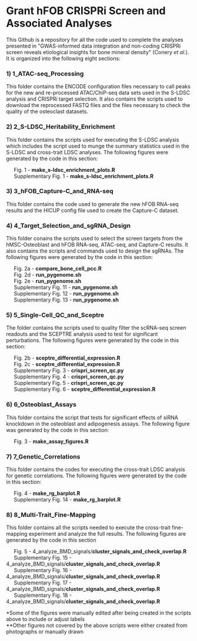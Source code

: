 # Grant hFOB CRISPRi Screen and Associated Analyses
This Github is a repository for all the code used to complete the analyses
presented in "GWAS-informed data integration and non-coding CRISPRi screen 
reveals etiological insights for bone mineral density" (Conery *et al.*). 
It is organized into the following eight sections:

### 1) 1_ATAC-seq_Processing ###
This folder contains the ENCODE configuration files necessary to call 
peaks for the new and re-processed ATAC/ChiP-seq data sets used in the S-LDSC 
analysis and CRISPRi target selection. It also contains the scripts used 
to download the reprocessed FASTQ files and the files necessary to check the 
quality of the osteoclast datasets.

### 2) 2_S-LDSC_Heritability_Enrichment ###
This folder contains the scripts used for executing the S-LDSC analysis which
includes the script used to munge the summary statistics used in the S-LDSC
and cross-trait LDSC analyses. The following figures were generated by the 
code in this section:

&ensp;&ensp;&ensp;Fig. 1 - **make_s-ldsc_enrichment_plots.R**  
&ensp;&ensp;&ensp;Supplementary Fig. 1 - **make_s-ldsc_enrichment_plots.R** 

### 3) 3_hFOB_Capture-C_and_RNA-seq ###
This folder contains the code used to generate the new hFOB RNA-seq results 
and the HICUP config file used to create the Capture-C dataset.

### 4) 4_Target_Selection_and_sgRNA_Design ###
This folder conains the scripts used to select the screen targets from the 
hMSC-Osteoblast and hFOB RNA-seq, ATAC-seq, and Capture-C results. It also 
contains the scripts and commands used to design the sgRNAs. The following 
figures were generated by the code in this section:

&ensp;&ensp;&ensp;Fig. 2a - **compare_bone_cell_pcc.R** \
&ensp;&ensp;&ensp;Fig. 2d - **run_pygenome.sh** \
&ensp;&ensp;&ensp;Fig. 2e - **run_pygenome.sh** \
&ensp;&ensp;&ensp;Supplementary Fig. 11 - **run_pygenome.sh** \
&ensp;&ensp;&ensp;Supplementary Fig. 12 - **run_pygenome.sh** \
&ensp;&ensp;&ensp;Supplementary Fig. 13 - **run_pygenome.sh** 

### 5) 5_Single-Cell_QC_and_Sceptre ###
The folder contains the scripts used to quality filter the scRNA-seq screen 
readouts and the SCEPTRE analysis used to test for significant perturbations. 
The following figures were generated by the code in this section:

&ensp;&ensp;&ensp;Fig. 2b - **sceptre_differential_expression.R** \
&ensp;&ensp;&ensp;Fig. 2c - **sceptre_differential_expression.R** \
&ensp;&ensp;&ensp;Supplementary Fig. 3 - **crispri_screen_qc.py** \
&ensp;&ensp;&ensp;Supplementary Fig. 4 - **crispri_screen_qc.py** \
&ensp;&ensp;&ensp;Supplementary Fig. 5 - **crispri_screen_qc.py** \
&ensp;&ensp;&ensp;Supplementary Fig. 6 - **sceptre_differential_expression.R** 

### 6) 6_Osteoblast_Assays ###
This folder contains the script that tests for significant effects of siRNA
knockdown in the osteoblast and adipogenesis assays. The following figure was
generated by the code in this section:

&ensp;&ensp;&ensp;Fig. 3 - **make_assay_figures.R** 

### 7) 7_Genetic_Correlations ###
This folder contains the codes for executing the cross-trait LDSC analysis for
genetic correlations. The following figures were generated by the code in this
section:

&ensp;&ensp;&ensp;Fig. 4 - **make_rg_barplot.R** \
&ensp;&ensp;&ensp;Supplementary Fig. 14 - **make_rg_barplot.R**

### 8) 8_Multi-Trait_Fine-Mapping ###
This folder contains all the scripts needed to execute the cross-trait fine-
mapping experiment and analyze the full results. The following figures are 
generated by the code in this section

&ensp;&ensp;&ensp;Fig. 5 - 4_analyze_BMD_signals/**cluster_signals_and_check_overlap.R** \
&ensp;&ensp;&ensp;Supplementary Fig. 15 - 4_analyze_BMD_signals/**cluster_signals_and_check_overlap.R** \
&ensp;&ensp;&ensp;Supplementary Fig. 16 - 4_analyze_BMD_signals/**cluster_signals_and_check_overlap.R** \
&ensp;&ensp;&ensp;Supplementary Fig. 17 - 4_analyze_BMD_signals/**cluster_signals_and_check_overlap.R** \
&ensp;&ensp;&ensp;Supplementary Fig. 18 - 4_analyze_BMD_signals/**cluster_signals_and_check_overlap.R** 

\*Some of the figures were manually edited after being created in the scripts above
to include or adjust labels \
\*\*Other figures not covered by the above scripts were either created from 
photographs or manually drawn
